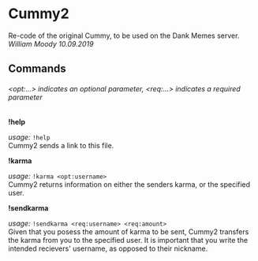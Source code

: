 # Cummy2

Re-code of the original Cummy, to be used on the Dank Memes server. <br>
_William Moody 10.09.2019_ <br>

## Commands
###### _\<opt:...\> indicates an optional parameter, \<req:...\> indicates a required parameter_

**!help**

_usage:_ `!help` <br>
Cummy2 sends a link to this file.


**!karma**

_usage:_ `!karma <opt:username>` <br>
Cummy2 returns information on either the senders karma, or the specified user.


**!sendkarma**

_usage:_ `!sendkarma <req:username> <req:amount>` <br>
Given that you posess the amount of karma to be sent, Cummy2 transfers the karma from you to the specified user. It is important that you write the intended recievers' username, as opposed to their nickname.
